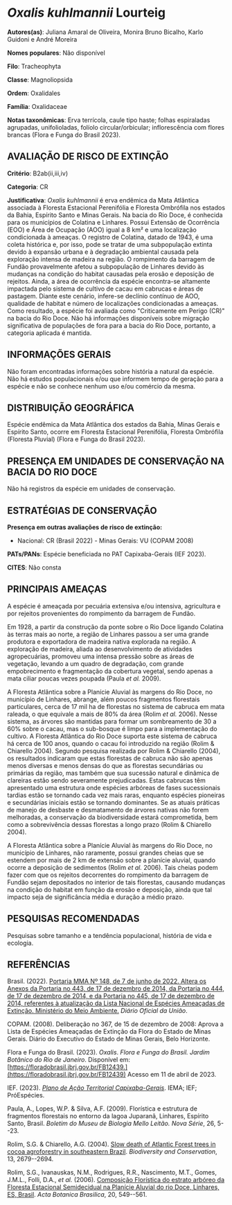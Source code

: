 # *Oxalis kuhlmannii* Lourteig

**Autores(as)**: Juliana Amaral de Oliveira, Monira Bruno Bicalho, Karlo Guidoni e André Moreira

**Nomes populares**: Não disponível

**Filo**: Tracheophyta

**Classe**: Magnoliopsida

**Ordem**: Oxalidales

**Família**: Oxalidaceae

**Notas taxonômicas**: Erva terrícola, caule tipo haste; folhas espiraladas agrupadas, unifolioladas, folíolo circular/orbicular; inflorescência com flores brancas (Flora e Funga do Brasil 2023).

## AVALIAÇÃO DE RISCO DE EXTINÇÃO

**Critério**: B2ab(ii,iii,iv)

**Categoria**: CR

**Justificativa**: *Oxalis kuhlmannii* é erva endêmica da Mata Atlântica associada à Floresta Estacional Perenifólia e Floresta Ombrófila nos estados da Bahia, Espírito Santo e Minas Gerais. Na bacia do Rio Doce, é conhecida para os municípios de Colatina e Linhares. Possui Extensão de Ocorrência (EOO) e Área de Ocupação (AOO) igual a 8 km² e uma localização condicionada à ameaças. O registro de Colatina, datado de 1943, é uma coleta histórica e, por isso, pode se tratar de uma subpopulação extinta devido à expansão urbana e à degradação ambiental causada pela exploração intensa de madeira na região. O rompimento da barragem de Fundão provavelmente afetou a subpopulação de Linhares devido às mudanças na condição do habitat causadas pela erosão e deposição de rejeitos. Ainda, a área de ocorrência da espécie encontra-se altamente impactada pelo sistema de cultivo de cacau em cabrucas e áreas de pastagem. Diante este cenário, infere-se
declínio contínuo de AOO, qualidade de habitat e número de localizações condicionadas a ameaças. Como resultado, a espécie foi avaliada como "Criticamente em Perigo (CR)" na bacia do Rio Doce. Não há informações disponíveis sobre migração significativa de populações de fora para a bacia do Rio Doce, portanto, a categoria aplicada é mantida.

## INFORMAÇÕES GERAIS

Não foram encontradas informações sobre história a natural da espécie.  Não há estudos populacionais e/ou que informem tempo de geração para a espécie e não se conhece nenhum uso e/ou comércio da mesma.

## DISTRIBUIÇÃO GEOGRÁFICA

Espécie endêmica da Mata Atlântica dos estados da Bahia, Minas Gerais e Espírito Santo, ocorre em Floresta Estacional Perenifólia, Floresta Ombrófila (Floresta Pluvial) (Flora e Funga do Brasil 2023).

## PRESENÇA EM UNIDADES DE CONSERVAÇÃO NA BACIA DO RIO DOCE

Não há registros da espécie em unidades de conservação.

## ESTRATÉGIAS DE CONSERVAÇÃO

**Presença em outras avaliações de risco de extinção:**

-   Nacional: CR (Brasil 2022) -   Minas Gerais: VU (COPAM 2008)

**PATs/PANs**: Espécie beneficiada no PAT Capixaba-Gerais (IEF 2023).

**CITES**: Não consta

## PRINCIPAIS AMEAÇAS

A espécie é ameaçada por pecuária extensiva e/ou intensiva, agricultura e por rejeitos provenientes do rompimento da barragem de Fundão.

Em 1928, a partir da construção da ponte sobre o Rio Doce ligando Colatina às terras mais ao norte, a região de Linhares passou a ser uma grande produtora e exportadora de madeira nativa explorada na região. A exploração de madeira, aliada ao desenvolvimento de atividades agropecuárias, promoveu uma intensa pressão sobre as áreas de vegetação, levando a um quadro de degradação, com grande empobrecimento e fragmentação da cobertura vegetal, sendo apenas a mata ciliar poucas vezes poupada (Paula *et al.* 2009).

A Floresta Atlântica sobre a Planície Aluvial às margens do Rio Doce, no município de Linhares, abrange, além poucos fragmentos florestais particulares, cerca de 17 mil ha de florestas no sistema de cabruca em mata raleada, o que equivale a mais de 80% da área (Rolim *et al.* 2006). Nesse sistema, as árvores são mantidas para formar um sombreamento de 30 a 60% sobre o cacau, mas o sub-bosque é limpo para a implementação do cultivo. A Floresta Atlântica do Rio Doce suporta este sistema de cabruca há cerca de 100 anos, quando o cacau foi introduzido na região (Rolim & Chiarello 2004). Segundo pesquisa realizada por Rolim & Chiarello (2004), os resultados indicaram que estas florestas de cabruca não são apenas menos diversas e menos densas do que as florestas secundárias ou primárias da região, mas também que sua sucessão natural e dinâmica de clareiras estão sendo severamente prejudicadas. Estas cabrucas têm apresentado uma estrutura onde espécies arbóreas de
fases sucessionais tardias estão se tornando cada vez mais raras, enquanto espécies pioneiras e secundárias iniciais estão se tornando dominantes.  Se as atuais práticas de manejo de desbaste e desmatamento de árvores nativas não forem melhoradas, a conservação da biodiversidade estará comprometida, bem como a sobrevivência dessas florestas a longo prazo (Rolim & Chiarello 2004).

A Floresta Atlântica sobre a Planície Aluvial às margens do Rio Doce, no município de Linhares, não raramente, possui grandes cheias que se estendem por mais de 2 km de extensão sobre a planície aluvial, quando ocorre a deposição de sedimentos (Rolim *et al.* 2006). Tais cheias podem fazer com que os rejeitos decorrentes do rompimento da barragem de Fundão sejam depositados no interior de tais florestas, causando mudanças na condição do habitat em função da erosão e deposição, ainda que tal impacto seja de significância média e duração a médio prazo.

## PESQUISAS RECOMENDADAS

Pesquisas sobre tamanho e a tendência populacional, história de vida e ecologia.

## REFERÊNCIAS

Brasil. (2022). [Portaria MMA Nº 148, de 7 de junho de 2022. Altera os Anexos da Portaria no 443, de 17 de dezembro de 2014, da Portaria no 444, de 17 de dezembro de 2014, e da Portaria no 445, de 17 de dezembro de 2014, referentes à atualização da Lista Nacional de Espécies Ameaçadas de Extinção. Ministério do Meio Ambiente.](https://in.gov.br/en/web/dou/-/portaria-mma-n-148-de-7-de-junho-de-2022-406272733) *Diário Oficial da União*.

COPAM. (2008). Deliberação no 367, de 15 de dezembro de 2008: Aprova a Lista de Espécies Ameaçadas de Extinção da Flora do Estado de Minas Gerais. Diário do Executivo do Estado de Minas Gerais, Belo Horizonte.

Flora e Funga do Brasil. (2023). *Oxalis*. *Flora e Funga do Brasil.  Jardim Botânico do Rio de Janeiro*. Disponível em: [https://floradobrasil.jbrj.gov.br/FB12439.](https://floradobrasil.jbrj.gov.br/FB12439) Acesso em 11 de abril de 2023.

IEF. (2023). [*Plano de Ação Territorial Capixaba-Gerais*](http://www.ief.mg.gov.br/biodiversidade/-planodeacaoterritorialcapixabagerais).  IEMA; IEF; PróEspécies.

Paula, A., Lopes, W.P. & Silva, A.F. (2009). Florística e estrutura de fragmentos florestais no entorno da lagoa Juparanã, Linhares, Espírito Santo, Brasil. *Boletim do Museu de Biologia Mello Leitão. Nova Série*, 26, 5--23.

Rolim, S.G. & Chiarello, A.G. (2004). [Slow death of Atlantic Forest trees in cocoa agroforestry in southeastern Brazil](https://doi.org/10.1007/s10531-004-2142-5). *Biodiversity and Conservation*, 13, 2679--2694.

Rolim, S.G., Ivanauskas, N.M., Rodrigues, R.R., Nascimento, M.T., Gomes, J.M.L., Folli, D.A., *et al.* (2006). [Composição Florística do estrato arbóreo da Floresta Estacional Semidecidual na Planície Aluvial do rio Doce, Linhares, ES, Brasil](https://doi.org/10.1590/S0102-33062006000300005). *Acta Botanica Brasilica*, 20, 549--561.
